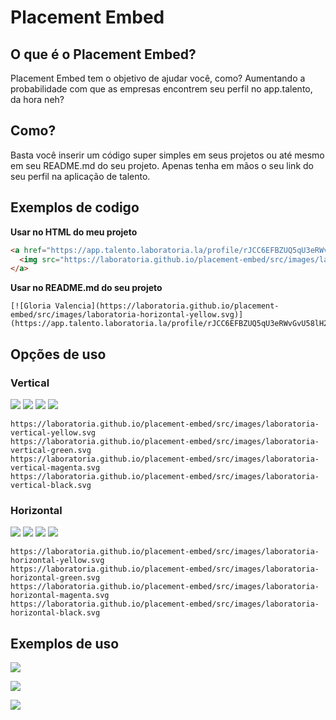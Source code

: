 # Placement Embed

## O que é o Placement Embed?

Placement Embed tem o objetivo de ajudar você, como? Aumentando a probabilidade com que as empresas encontrem seu perfil no app.talento, da hora neh?

## Como?

Basta você inserir um código super simples em seus projetos ou até mesmo em seu README.md do seu projeto. Apenas tenha em mãos o seu link do seu perfil na aplicação de talento.

## Exemplos de codigo

**Usar no HTML do meu projeto**

```html
<a href="https://app.talento.laboratoria.la/profile/rJCC6EFBZUQ5qU3eRWvGvU58lH22" title="Gloria Valencia">
  <img src="https://laboratoria.github.io/placement-embed/src/images/laboratoria-horizontal-yellow.svg" alt="Gloria Valencia" />
</a>
```

**Usar no README.md do seu projeto**
 
```
[![Gloria Valencia](https://laboratoria.github.io/placement-embed/src/images/laboratoria-horizontal-yellow.svg)](https://app.talento.laboratoria.la/profile/rJCC6EFBZUQ5qU3eRWvGvU58lH22)
```

## Opções de uso

### Vertical

![](https://laboratoria.github.io/placement-embed/src/images/laboratoria-vertical-yellow.svg)
![](https://laboratoria.github.io/placement-embed/src/images/laboratoria-vertical-green.svg)
![](https://laboratoria.github.io/placement-embed/src/images/laboratoria-vertical-magenta.svg)
![](https://laboratoria.github.io/placement-embed/src/images/laboratoria-vertical-black.svg)

```
https://laboratoria.github.io/placement-embed/src/images/laboratoria-vertical-yellow.svg
https://laboratoria.github.io/placement-embed/src/images/laboratoria-vertical-green.svg
https://laboratoria.github.io/placement-embed/src/images/laboratoria-vertical-magenta.svg
https://laboratoria.github.io/placement-embed/src/images/laboratoria-vertical-black.svg
```


### Horizontal

![](https://laboratoria.github.io/placement-embed/src/images/laboratoria-horizontal-yellow.svg)
![](https://laboratoria.github.io/placement-embed/src/images/laboratoria-horizontal-green.svg)
![](https://laboratoria.github.io/placement-embed/src/images/laboratoria-horizontal-magenta.svg)
![](https://laboratoria.github.io/placement-embed/src/images/laboratoria-horizontal-black.svg)

```
https://laboratoria.github.io/placement-embed/src/images/laboratoria-horizontal-yellow.svg
https://laboratoria.github.io/placement-embed/src/images/laboratoria-horizontal-green.svg
https://laboratoria.github.io/placement-embed/src/images/laboratoria-horizontal-magenta.svg
https://laboratoria.github.io/placement-embed/src/images/laboratoria-horizontal-black.svg
```

## Exemplos de uso

![](https://laboratoria.github.io/placement-embed/src/images/embed-exemplo-1.png)

![](https://laboratoria.github.io/placement-embed/src/images/embed-exemplo-2.png)

![](https://laboratoria.github.io/placement-embed/src/images/embed-exemplo-3.png)
